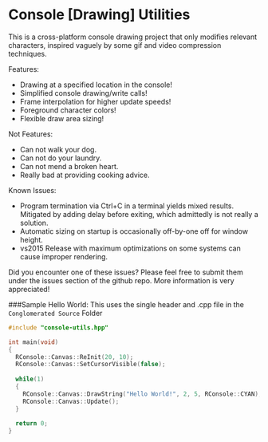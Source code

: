 # Console [Drawing] Utilities
This is a cross-platform console drawing project that only modifies relevant characters, inspired vaguely by some gif and video compression techniques. 

Features:

- Drawing at a specified location in the console!
- Simplified console drawing/write calls!
- Frame interpolation for higher update speeds!
- Foreground character colors!
- Flexible draw area sizing!

Not Features:

- Can not walk your dog.
- Can not do your laundry.
- Can not mend a broken heart.
- Really bad at providing cooking advice.

Known Issues:

- Program termination via Ctrl+C in a terminal yields mixed results. Mitigated by adding delay before exiting, which admittedly is not really a solution.
- Automatic sizing on startup is occasionally off-by-one off for window height.
- vs2015 Release with maximum optimizations on some systems can cause improper rendering.

Did you encounter one of these issues? Please feel free to submit them under the issues section of the github repo. More information is very appreciated!

###Sample Hello World:
This uses the single header and .cpp file in the `Conglomerated Source` Folder
```c++
#include "console-utils.hpp"

int main(void)
{
  RConsole::Canvas::ReInit(20, 10);
  RConsole::Canvas::SetCursorVisible(false);
  
  while(1)
  {
    RConsole::Canvas::DrawString("Hello World!", 2, 5, RConsole::CYAN);
    RConsole::Canvas::Update();
  }
  
  return 0;
}
```

